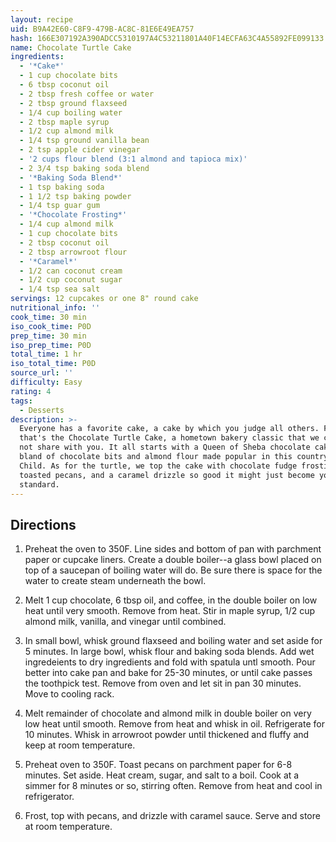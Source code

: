```yaml
---
layout: recipe
uid: B9A42E60-C8F9-479B-AC8C-81E6E49EA757
hash: 166E307192A390ADCC5310197A4C53211801A40F14ECFA63C4A55892FE099133
name: Chocolate Turtle Cake
ingredients:
  - '*Cake*'
  - 1 cup chocolate bits
  - 6 tbsp coconut oil
  - 2 tbsp fresh coffee or water
  - 2 tbsp ground flaxseed
  - 1/4 cup boiling water
  - 2 tbsp maple syrup
  - 1/2 cup almond milk
  - 1/4 tsp ground vanilla bean
  - 2 tsp apple cider vinegar
  - '2 cups flour blend (3:1 almond and tapioca mix)'
  - 2 3/4 tsp baking soda blend
  - '*Baking Soda Blend*'
  - 1 tsp baking soda
  - 1 1/2 tsp baking powder
  - 1/4 tsp guar gum
  - '*Chocolate Frosting*'
  - 1/4 cup almond milk
  - 1 cup chocolate bits
  - 2 tbsp coconut oil
  - 2 tbsp arrowroot flour
  - '*Caramel*'
  - 1/2 can coconut cream
  - 1/2 cup coconut sugar
  - 1/4 tsp sea salt
servings: 12 cupcakes or one 8" round cake
nutritional_info: ''
cook_time: 30 min
iso_cook_time: P0D
prep_time: 30 min
iso_prep_time: P0D
total_time: 1 hr
iso_total_time: P0D
source_url: ''
difficulty: Easy
rating: 4
tags:
  - Desserts
description: >-
  Everyone has a favorite cake, a cake by which you judge all others. For us,
  that's the Chocolate Turtle Cake, a hometown bakery classic that we couldn't
  not share with you. It all starts with a Queen of Sheba chocolate cake, a
  bland of chocolate bits and almond flour made popular in this country by Julia
  Child. As for the turtle, we top the cake with chocolate fudge frosting,
  toasted pecans, and a caramel drizzle so good it might just become your
  standard.
---
```

## Directions

1. Preheat the oven to 350F. Line sides and bottom of pan with parchment paper or cupcake liners. Create a double boiler--a glass bowl placed on top of a saucepan of boiling water will do. Be sure there is space for the water to create steam underneath the bowl.


2. Melt 1 cup chocolate, 6 tbsp oil, and coffee, in the double boiler on low heat until very smooth. Remove from heat. Stir in maple syrup, 1/2 cup almond milk, vanilla, and vinegar until combined.

3. In small bowl, whisk ground flaxseed and boiling water and set aside for 5 minutes. In large bowl, whisk flour and baking soda blends. Add wet ingredeients to dry ingredients and fold with spatula untl smooth. Pour better into cake pan and bake for 25-30 minutes, or until cake passes the toothpick test. Remove from oven and let sit in pan 30 minutes. Move to cooling rack.

4. Melt remainder of chocolate and almond milk in double boiler on very low heat until smooth. Remove from heat and whisk in oil. Refrigerate for 10 minutes. Whisk in arrowroot powder until thickened and fluffy and keep at room temperature.

5. Preheat oven to 350F. Toast pecans on parchment paper for 6-8 minutes. Set aside. Heat cream, sugar, and salt to a boil. Cook at a simmer for 8 minutes or so, stirring often. Remove from heat and cool in refrigerator.

6. Frost, top with pecans, and drizzle with caramel sauce. Serve and store at room temperature.
